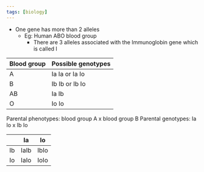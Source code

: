 ```yaml
---
tags: [biology]
---
```

- One gene has more than 2 alleles
    - Eg: Human ABO blood group
        - There are 3 alleles associated with the Immunoglobin gene which is called I

| Blood group | Possible genotypes |
| ----------- | ------------------ |
| A           | Ia Ia or Ia Io     |
| B           | Ib Ib or Ib Io     |
| AB          | Ia Ib              |
| O           | Io Io              |

Parental phenotypes: blood group A x blood group B
Parental genotypes: Ia Io x Ib Io

|     | Ia   | Io   |
| --- | ---- | ---- |
| Ib  | IaIb | IbIo |
| Io  | IaIo | IoIo |
